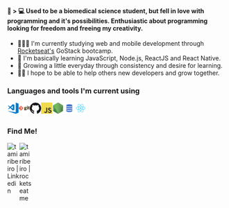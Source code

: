 #### 🧬 > 💻 Used to be a biomedical science student, but fell in love with programming and it's possibilities. Enthusiastic about programming looking for freedom and freeing my creativity. 

- 👩🏻‍💻 I'm currently studying web and mobile development through [Rocketseat's] GoStack bootcamp.
- 🚀 I'm basically learning JavaScript, Node.js, ReactJS and React Native.
- 🧡 Growing a little everyday through consistency and desire for learning. 
- 🖖🏻 I hope to be able to help others new developers and grow together.


### Languages and tools I'm current using
<img align="left" alt="Visual Studio Code" width="26px" src="https://raw.githubusercontent.com/github/explore/80688e429a7d4ef2fca1e82350fe8e3517d3494d/topics/visual-studio-code/visual-studio-code.png"/>
<img align="left" alt="Git" width="26px" src="https://raw.githubusercontent.com/github/explore/80688e429a7d4ef2fca1e82350fe8e3517d3494d/topics/git/git.png"/>
<img align="left" alt="GitHub" width="26px" src="https://raw.githubusercontent.com/github/explore/78df643247d429f6cc873026c0622819ad797942/topics/github/github.png"/>
<img align="left" alt="JavaScript" width="26px" src="https://raw.githubusercontent.com/github/explore/80688e429a7d4ef2fca1e82350fe8e3517d3494d/topics/javascript/javascript.png"/>
<img align="left" alt="Node.js" width="26px" src="https://raw.githubusercontent.com/github/explore/80688e429a7d4ef2fca1e82350fe8e3517d3494d/topics/nodejs/nodejs.png" />
<img align="left" alt="sql" width="26px" src="https://raw.githubusercontent.com/github/explore/78df643247d429f6cc873026c0622819ad797942/topics/sql/sql.png"/>
<img align="left" alt="React" width="26px" src="https://raw.githubusercontent.com/github/explore/80688e429a7d4ef2fca1e82350fe8e3517d3494d/topics/react/react.png" />
<br>

<br>

### Find Me!

[<img align="left" alt="tamiribeiro | Linkedin" width="28px" src="https://www.flaticon.com/svg/static/icons/svg/145/145807.svg" />][linkedin]
[<img align="left" alt="tamiribeiro | rocketseat me" width="28px" src="https://www.flaticon.com/svg/static/icons/svg/1067/1067357.svg" />][rocketme]

[linkedin]: https://www.linkedin.com/in/tami-ribeiro-b9b637178/
[Rocketseat's]: https://rocketseat.com.br/
[rocketme]:https://app.rocketseat.com.br/me/tami-ribeiro-1592181864
<br>
<br>


